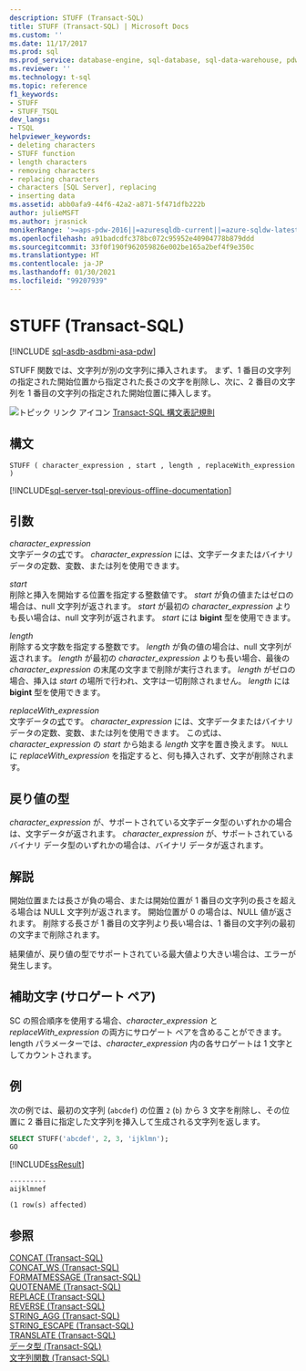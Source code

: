 ```yaml
---
description: STUFF (Transact-SQL)
title: STUFF (Transact-SQL) | Microsoft Docs
ms.custom: ''
ms.date: 11/17/2017
ms.prod: sql
ms.prod_service: database-engine, sql-database, sql-data-warehouse, pdw
ms.reviewer: ''
ms.technology: t-sql
ms.topic: reference
f1_keywords:
- STUFF
- STUFF_TSQL
dev_langs:
- TSQL
helpviewer_keywords:
- deleting characters
- STUFF function
- length characters
- removing characters
- replacing characters
- characters [SQL Server], replacing
- inserting data
ms.assetid: abb0afa9-44f6-42a2-a871-5f471dfb222b
author: julieMSFT
ms.author: jrasnick
monikerRange: '>=aps-pdw-2016||=azuresqldb-current||=azure-sqldw-latest||>=sql-server-2016||>=sql-server-linux-2017||=azuresqldb-mi-current'
ms.openlocfilehash: a91badcdfc378bc072c95952e40904778b879ddd
ms.sourcegitcommit: 33f0f190f962059826e002be165a2bef4f9e350c
ms.translationtype: HT
ms.contentlocale: ja-JP
ms.lasthandoff: 01/30/2021
ms.locfileid: "99207939"
---
```

# <a name="stuff-transact-sql"></a>STUFF (Transact-SQL)
[!INCLUDE [sql-asdb-asdbmi-asa-pdw](../../includes/applies-to-version/sql-asdb-asdbmi-asa-pdw.md)]

  STUFF 関数では、文字列が別の文字列に挿入されます。 まず、1 番目の文字列の指定された開始位置から指定された長さの文字を削除し、次に、2 番目の文字列を 1 番目の文字列の指定された開始位置に挿入します。  
  
 ![トピック リンク アイコン](../../database-engine/configure-windows/media/topic-link.gif "トピック リンク アイコン") [Transact-SQL 構文表記規則](../../t-sql/language-elements/transact-sql-syntax-conventions-transact-sql.md)  
  
## <a name="syntax"></a>構文  
  
```syntaxsql
STUFF ( character_expression , start , length , replaceWith_expression )  
```  
  
[!INCLUDE[sql-server-tsql-previous-offline-documentation](../../includes/sql-server-tsql-previous-offline-documentation.md)]

## <a name="arguments"></a>引数
 *character_expression*  
 文字データの[式](../../t-sql/language-elements/expressions-transact-sql.md)です。 *character_expression* には、文字データまたはバイナリ データの定数、変数、または列を使用できます。  
  
 *start*  
 削除と挿入を開始する位置を指定する整数値です。 *start* が負の値またはゼロの場合は、null 文字列が返されます。 *start* が最初の *character_expression* よりも長い場合は、null 文字列が返されます。 *start* には **bigint** 型を使用できます。  
  
 *length*  
 削除する文字数を指定する整数です。 *length* が負の値の場合は、null 文字列が返されます。 *length* が最初の *character_expression* よりも長い場合、最後の *character_expression* の末尾の文字まで削除が実行されます。  *length* がゼロの場合、挿入は *start* の場所で行われ、文字は一切削除されません。 *length* には **bigint** 型を使用できます。

 *replaceWith_expression*  
 文字データの[式](../../t-sql/language-elements/expressions-transact-sql.md)です。 *character_expression* には、文字データまたはバイナリ データの定数、変数、または列を使用できます。 この式は、*character_expression* の *start* から始まる *length* 文字を置き換えます。 `NULL` に *replaceWith_expression* を指定すると、何も挿入されず、文字が削除されます。   
  
## <a name="return-types"></a>戻り値の型  
 *character_expression* が、サポートされている文字データ型のいずれかの場合は、文字データが返されます。 *character_expression* が、サポートされているバイナリ データ型のいずれかの場合は、バイナリ データが返されます。  
  
## <a name="remarks"></a>解説  
 開始位置または長さが負の場合、または開始位置が 1 番目の文字列の長さを超える場合は NULL 文字列が返されます。 開始位置が 0 の場合は、NULL 値が返されます。 削除する長さが 1 番目の文字列より長い場合は、1 番目の文字列の最初の文字まで削除されます。  

結果値が、戻り値の型でサポートされている最大値より大きい場合は、エラーが発生します。  
  
## <a name="supplementary-characters-surrogate-pairs"></a>補助文字 (サロゲート ペア)  
 SC の照合順序を使用する場合、*character_expression* と *replaceWith_expression* の両方にサロゲート ペアを含めることができます。 length パラメーターでは、*character_expression* 内の各サロゲートは 1 文字としてカウントされます。  
  
## <a name="examples"></a>例  
 次の例では、最初の文字列 (`abcdef`) の位置 `2` (`b`) から 3 文字を削除し、その位置に 2 番目に指定した文字列を挿入して生成される文字列を返します。  
  
```sql  
SELECT STUFF('abcdef', 2, 3, 'ijklmn');  
GO  
```  
  
 [!INCLUDE[ssResult](../../includes/ssresult-md.md)]  
  
```  
---------   
aijklmnef   
  
(1 row(s) affected)  
```  
  
## <a name="see-also"></a>参照  
 [CONCAT &#40;Transact-SQL&#41;](../../t-sql/functions/concat-transact-sql.md)  
 [CONCAT_WS &#40;Transact-SQL&#41;](../../t-sql/functions/concat-ws-transact-sql.md)  
 [FORMATMESSAGE &#40;Transact-SQL&#41;](../../t-sql/functions/formatmessage-transact-sql.md)  
 [QUOTENAME &#40;Transact-SQL&#41;](../../t-sql/functions/quotename-transact-sql.md)  
 [REPLACE &#40;Transact-SQL&#41;](../../t-sql/functions/replace-transact-sql.md)  
 [REVERSE &#40;Transact-SQL&#41;](../../t-sql/functions/reverse-transact-sql.md)  
 [STRING_AGG &#40;Transact-SQL&#41;](../../t-sql/functions/string-agg-transact-sql.md)  
 [STRING_ESCAPE &#40;Transact-SQL&#41;](../../t-sql/functions/string-escape-transact-sql.md)  
 [TRANSLATE &#40;Transact-SQL&#41;](../../t-sql/functions/translate-transact-sql.md)  
 [データ型 &#40;Transact-SQL&#41;](../../t-sql/data-types/data-types-transact-sql.md)   
 [文字列関数 &#40;Transact-SQL&#41;](../../t-sql/functions/string-functions-transact-sql.md)  

